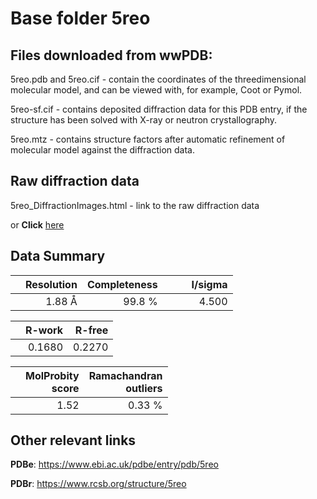 # Base folder 5reo

## Files downloaded from wwPDB:

5reo.pdb and 5reo.cif - contain the coordinates of the threedimensional molecular model, and can be viewed with, for example, Coot or Pymol.

5reo-sf.cif - contains deposited diffraction data for this PDB entry, if the structure has been solved with X-ray or neutron crystallography.

5reo.mtz - contains structure factors after automatic refinement of molecular model against the diffraction data.

## Raw diffraction data

5reo_DiffractionImages.html - link to the raw diffraction data 

or **Click** [here](https://zenodo.org/record/3730956) 

## Data Summary
|   | Resolution | Completeness| I/sigma |
|---|-------------:|----------------:|--------------:|
|   |1.88 Å|99.8  %|<img width=50/>4.500|

|   | **R-work**| **R-free**   
|---|-------------:|----------------:|           
||0.1680|0.2270|

|   |**MolProbity<br>score**| **Ramachandran<br>outliers** 
|---|-------------:|----------------:|
||1.52|0.33 %|

## Other relevant links 
**PDBe**:  https://www.ebi.ac.uk/pdbe/entry/pdb/5reo
 
**PDBr**: https://www.rcsb.org/structure/5reo 


